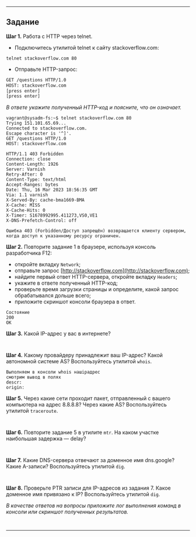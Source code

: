 ------

## Задание

**Шаг 1.** Работа c HTTP через telnet.

- Подключитесь утилитой telnet к сайту stackoverflow.com:

`telnet stackoverflow.com 80`
 
- Отправьте HTTP-запрос:

```bash
GET /questions HTTP/1.0
HOST: stackoverflow.com
[press enter]
[press enter]
```
*В ответе укажите полученный HTTP-код и поясните, что он означает.*

```
vagrant@sysadm-fs:~$ telnet stackoverflow.com 80
Trying 151.101.65.69...
Connected to stackoverflow.com.
Escape character is '^]'.
GET /questions HTTP/1.0
HOST: stackoverflow.com

HTTP/1.1 403 Forbidden
Connection: close
Content-Length: 1926
Server: Varnish
Retry-After: 0
Content-Type: text/html
Accept-Ranges: bytes
Date: Thu, 16 Mar 2023 18:56:35 GMT
Via: 1.1 varnish
X-Served-By: cache-bma1669-BMA
X-Cache: MISS
X-Cache-Hits: 0
X-Timer: S1678992995.411273,VS0,VE1
X-DNS-Prefetch-Control: off

Ошибка 403 (Forbidden/Доступ запрещён) возвращается клиенту сервером, когда доступ к указанному ресурсу ограничен.
```

**Шаг 2.** Повторите задание 1 в браузере, используя консоль разработчика F12:

 - откройте вкладку `Network`;
 - отправьте запрос [http://stackoverflow.com](http://stackoverflow.com);
 - найдите первый ответ HTTP-сервера, откройте вкладку `Headers`;
 - укажите в ответе полученный HTTP-код;
 - проверьте время загрузки страницы и определите, какой запрос обрабатывался дольше всего;
 - приложите скриншот консоли браузера в ответ.

```
Состояние
200
OK

```


**Шаг 3.** Какой IP-адрес у вас в интернете?

```


```

**Шаг 4.** Какому провайдеру принадлежит ваш IP-адрес? Какой автономной системе AS? Воспользуйтесь утилитой `whois`.

```
Выполняем в консоли whois нашipадрес
смотрим вывод в полях
descr:
origin:
```

**Шаг 5.** Через какие сети проходит пакет, отправленный с вашего компьютера на адрес 8.8.8.8? Через какие AS? Воспользуйтесь утилитой `traceroute`.

```


```

**Шаг 6.** Повторите задание 5 в утилите `mtr`. На каком участке наибольшая задержка — delay?

```


```

**Шаг 7.** Какие DNS-сервера отвечают за доменное имя dns.google? Какие A-записи? Воспользуйтесь утилитой `dig`.

```


```

**Шаг 8.** Проверьте PTR записи для IP-адресов из задания 7. Какое доменное имя привязано к IP? Воспользуйтесь утилитой `dig`.

*В качестве ответов на вопросы приложите лог выполнения команд в консоли или скриншот полученных результатов.*

```


```

----
